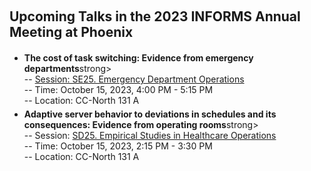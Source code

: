 <h2 id="talks" style="margin: 20px 0px 20px;">Upcoming Talks in the 2023 INFORMS Annual Meeting at Phoenix</h2>

<ul style="margin:0 0 5px;">
  <li><autocolor><strong>The cost of task switching: Evidence from emergency departments</strong>strong></autocolor></li>
      -- <a href="https://www.abstractsonline.com/pp8/?__hstc=194041586.e33d7572e316df2dfd4ec71d1a655bab.1694481037634.1694481037634.1694481037634.1&__hssc=194041586.1.1694481037634&__hsfp=1990627502&hsCtaTracking=8f511889-324a-41b3-a438-37ad295392e9%7C0c80c5d7-cc8d-4989-9b70-52de4c44b90b#!/10856/session/40">Session: SE25. Emergency Department Operations</a><br>
      -- Time: October 15, 2023, 4:00 PM - 5:15 PM <br>
      -- Location: CC-North 131 A <br>
</ul>

<ul style="margin:0 0 5px;">
  <li><autocolor><strong>Adaptive server behavior to deviations in schedules and its consequences: Evidence from operating rooms</strong>strong></autocolor></li>
      -- Session: <a href="https://www.abstractsonline.com/pp8/?__hstc=194041586.e33d7572e316df2dfd4ec71d1a655bab.1694481037634.1694481037634.1694481037634.1&__hssc=194041586.1.1694481037634&__hsfp=1990627502&hsCtaTracking=8f511889-324a-41b3-a438-37ad295392e9%7C0c80c5d7-cc8d-4989-9b70-52de4c44b90b#!/10856/session/105">SD25. Empirical Studies in Healthcare Operations</a><br>
      -- Time: October 15, 2023, 2:15 PM - 3:30 PM <br>
      -- Location: CC-North 131 A <br>
</ul>
